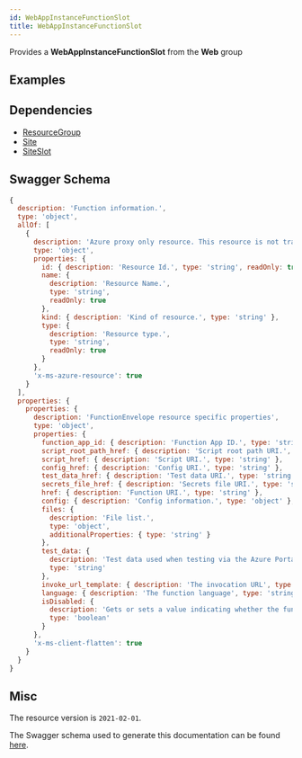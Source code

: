 ```yaml
---
id: WebAppInstanceFunctionSlot
title: WebAppInstanceFunctionSlot
---
```

Provides a **WebAppInstanceFunctionSlot** from the **Web** group
## Examples
## Dependencies
- [ResourceGroup](../Resources/ResourceGroup.md)
- [Site](../Web/Site.md)
- [SiteSlot](../Web/SiteSlot.md)
## Swagger Schema
```js
{
  description: 'Function information.',
  type: 'object',
  allOf: [
    {
      description: 'Azure proxy only resource. This resource is not tracked by Azure Resource Manager.',
      type: 'object',
      properties: {
        id: { description: 'Resource Id.', type: 'string', readOnly: true },
        name: {
          description: 'Resource Name.',
          type: 'string',
          readOnly: true
        },
        kind: { description: 'Kind of resource.', type: 'string' },
        type: {
          description: 'Resource type.',
          type: 'string',
          readOnly: true
        }
      },
      'x-ms-azure-resource': true
    }
  ],
  properties: {
    properties: {
      description: 'FunctionEnvelope resource specific properties',
      type: 'object',
      properties: {
        function_app_id: { description: 'Function App ID.', type: 'string' },
        script_root_path_href: { description: 'Script root path URI.', type: 'string' },
        script_href: { description: 'Script URI.', type: 'string' },
        config_href: { description: 'Config URI.', type: 'string' },
        test_data_href: { description: 'Test data URI.', type: 'string' },
        secrets_file_href: { description: 'Secrets file URI.', type: 'string' },
        href: { description: 'Function URI.', type: 'string' },
        config: { description: 'Config information.', type: 'object' },
        files: {
          description: 'File list.',
          type: 'object',
          additionalProperties: { type: 'string' }
        },
        test_data: {
          description: 'Test data used when testing via the Azure Portal.',
          type: 'string'
        },
        invoke_url_template: { description: 'The invocation URL', type: 'string' },
        language: { description: 'The function language', type: 'string' },
        isDisabled: {
          description: 'Gets or sets a value indicating whether the function is disabled',
          type: 'boolean'
        }
      },
      'x-ms-client-flatten': true
    }
  }
}
```
## Misc
The resource version is `2021-02-01`.

The Swagger schema used to generate this documentation can be found [here](https://github.com/Azure/azure-rest-api-specs/tree/main/specification/web/resource-manager/Microsoft.Web/stable/2021-02-01/WebApps.json).
